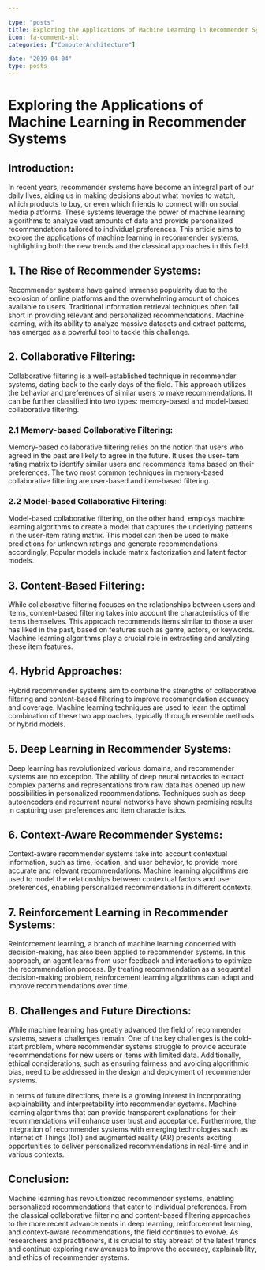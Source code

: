 ```yaml
---

type: "posts"
title: Exploring the Applications of Machine Learning in Recommender Systems
icon: fa-comment-alt
categories: ["ComputerArchitecture"]

date: "2019-04-04"
type: posts
---
```





# Exploring the Applications of Machine Learning in Recommender Systems

## Introduction:
In recent years, recommender systems have become an integral part of our daily lives, aiding us in making decisions about what movies to watch, which products to buy, or even which friends to connect with on social media platforms. These systems leverage the power of machine learning algorithms to analyze vast amounts of data and provide personalized recommendations tailored to individual preferences. This article aims to explore the applications of machine learning in recommender systems, highlighting both the new trends and the classical approaches in this field.

## 1. The Rise of Recommender Systems:
Recommender systems have gained immense popularity due to the explosion of online platforms and the overwhelming amount of choices available to users. Traditional information retrieval techniques often fall short in providing relevant and personalized recommendations. Machine learning, with its ability to analyze massive datasets and extract patterns, has emerged as a powerful tool to tackle this challenge.

## 2. Collaborative Filtering:
Collaborative filtering is a well-established technique in recommender systems, dating back to the early days of the field. This approach utilizes the behavior and preferences of similar users to make recommendations. It can be further classified into two types: memory-based and model-based collaborative filtering.

### 2.1 Memory-based Collaborative Filtering:
Memory-based collaborative filtering relies on the notion that users who agreed in the past are likely to agree in the future. It uses the user-item rating matrix to identify similar users and recommends items based on their preferences. The two most common techniques in memory-based collaborative filtering are user-based and item-based filtering.

### 2.2 Model-based Collaborative Filtering:
Model-based collaborative filtering, on the other hand, employs machine learning algorithms to create a model that captures the underlying patterns in the user-item rating matrix. This model can then be used to make predictions for unknown ratings and generate recommendations accordingly. Popular models include matrix factorization and latent factor models.

## 3. Content-Based Filtering:
While collaborative filtering focuses on the relationships between users and items, content-based filtering takes into account the characteristics of the items themselves. This approach recommends items similar to those a user has liked in the past, based on features such as genre, actors, or keywords. Machine learning algorithms play a crucial role in extracting and analyzing these item features.

## 4. Hybrid Approaches:
Hybrid recommender systems aim to combine the strengths of collaborative filtering and content-based filtering to improve recommendation accuracy and coverage. Machine learning techniques are used to learn the optimal combination of these two approaches, typically through ensemble methods or hybrid models.

## 5. Deep Learning in Recommender Systems:
Deep learning has revolutionized various domains, and recommender systems are no exception. The ability of deep neural networks to extract complex patterns and representations from raw data has opened up new possibilities in personalized recommendations. Techniques such as deep autoencoders and recurrent neural networks have shown promising results in capturing user preferences and item characteristics.

## 6. Context-Aware Recommender Systems:
Context-aware recommender systems take into account contextual information, such as time, location, and user behavior, to provide more accurate and relevant recommendations. Machine learning algorithms are used to model the relationships between contextual factors and user preferences, enabling personalized recommendations in different contexts.

## 7. Reinforcement Learning in Recommender Systems:
Reinforcement learning, a branch of machine learning concerned with decision-making, has also been applied to recommender systems. In this approach, an agent learns from user feedback and interactions to optimize the recommendation process. By treating recommendation as a sequential decision-making problem, reinforcement learning algorithms can adapt and improve recommendations over time.

## 8. Challenges and Future Directions:
While machine learning has greatly advanced the field of recommender systems, several challenges remain. One of the key challenges is the cold-start problem, where recommender systems struggle to provide accurate recommendations for new users or items with limited data. Additionally, ethical considerations, such as ensuring fairness and avoiding algorithmic bias, need to be addressed in the design and deployment of recommender systems.

In terms of future directions, there is a growing interest in incorporating explainability and interpretability into recommender systems. Machine learning algorithms that can provide transparent explanations for their recommendations will enhance user trust and acceptance. Furthermore, the integration of recommender systems with emerging technologies such as Internet of Things (IoT) and augmented reality (AR) presents exciting opportunities to deliver personalized recommendations in real-time and in various contexts.

## Conclusion:
Machine learning has revolutionized recommender systems, enabling personalized recommendations that cater to individual preferences. From the classical collaborative filtering and content-based filtering approaches to the more recent advancements in deep learning, reinforcement learning, and context-aware recommendations, the field continues to evolve. As researchers and practitioners, it is crucial to stay abreast of the latest trends and continue exploring new avenues to improve the accuracy, explainability, and ethics of recommender systems.